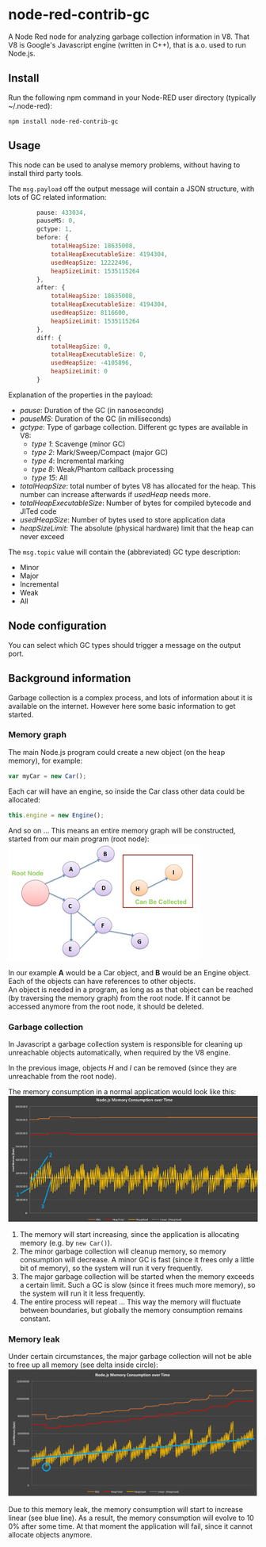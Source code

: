 # node-red-contrib-gc
A Node Red node for analyzing garbage collection information in V8.   That V8 is Google's Javascript engine (written in C++), that is a.o. used to run Node.js.

## Install
Run the following npm command in your Node-RED user directory (typically ~/.node-red):
```
npm install node-red-contrib-gc
```

## Usage
This node can be used to analyse memory problems, without having to install third party tools.

The `msg.payload` off the output message will contain a JSON structure, with lots of GC related information:
```javascript
        pause: 433034,
        pauseMS: 0,
        gctype: 1,  
        before: {
            totalHeapSize: 18635008,
            totalHeapExecutableSize: 4194304,
            usedHeapSize: 12222496,
            heapSizeLimit: 1535115264
        }, 
        after: {
            totalHeapSize: 18635008,
            totalHeapExecutableSize: 4194304,
            usedHeapSize: 8116600,
            heapSizeLimit: 1535115264
        }, 
        diff: {
            totalHeapSize: 0,
            totalHeapExecutableSize: 0,
            usedHeapSize: -4105896,
            heapSizeLimit: 0
        }
```
Explanation of the properties in the payload:
* *pause*: Duration of the GC (in nanoseconds)
* *pauseMS*: Duration of the GC (in milliseconds)
* *gctype*: Type of garbage collection.  Different gc types are available in V8:
     * *type 1*: Scavenge (minor GC)
     * *type 2*: Mark/Sweep/Compact (major GC)
     * *type 4*: Incremental marking
     * *type 8*: Weak/Phantom callback processing
     * *type 15*: All
* *totalHeapSize*: total number of bytes V8 has allocated for the heap. This number can increase afterwards if *usedHeap* needs more.
* *totalHeapExecutableSize*: Number of bytes for compiled bytecode and JITed code
* *usedHeapSize*: Number of bytes used to store application data
* *heapSizeLimit*: The absolute (physical hardware) limit that the heap can never exceed

The `msg.topic` value will contain the (abbreviated) GC type description:
* Minor
* Major
* Incremental
* Weak
* All

## Node configuration

You can select which GC types should trigger a message on the output port.

## Background information
Garbage collection is a complex process, and lots of information about it is available on the internet.  However here some basic information to get started.
### Memory graph
The main Node.js program could create a new object (on the heap memory), for example:
```javascript
var myCar = new Car();
```
Each car will have an engine, so inside the Car class other data could be allocated:
```javascript
this.engine = new Engine();
```
And so on ...  This means an entire memory graph will be constructed, started from our main program (root node):
![GC 1](https://raw.githubusercontent.com/bartbutenaers/node-red-contrib-gc/master/images/garbage1.png)

In our example **A** would be a Car object, and **B** would be an Engine object.  Each of the objects can have references to other objects.  
An object is needed in a program, as long as as that object can be reached (by traversing the memory graph) from the root node.  If it cannot be accessed anymore from the root node, it should be deleted.

### Garbage collection
In Javascript a garbage collection system is responsible for cleaning up unreachable objects automatically, when required by the V8 engine.

In the previous image, objects *H* and *I* can be removed (since they are unreachable from the root node).  

The memory consumption in a normal application would look like this:
![GC 2](https://raw.githubusercontent.com/bartbutenaers/node-red-contrib-gc/master/images/garbage2.png)
1. The memory will start increasing, since the application is allocating memory (e.g. by ```new Car()```).
2. The minor garbage collection will cleanup memory, so memory consumption will decrease.  A minor GC is fast (since it frees only a little bit of memory), so the system will run it very frequently.
3. The major garbage collection will be started when the memory exceeds a certain limit.  Such a GC is slow (since it frees much more memory), so the system will run it it less frequently.
4. The entire process will repeat ...
This way the memory will fluctuate between boundaries, but globally the memory consumption remains constant.

### Memory leak
Under certain circumstances, the major garbage collection will not be able to free up all memory (see delta inside circle):
![GC 3](https://raw.githubusercontent.com/bartbutenaers/node-red-contrib-gc/master/images/garbage3.png)

Due to this memory leak, the memory consumption will start to increase linear (see blue line).  As a result, the memory consumption will evolve to 10
0% after some time.  At that moment the application will fail, since it cannot allocate objects anymore.
 
